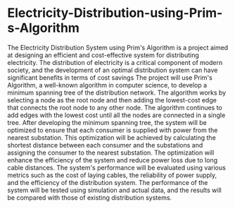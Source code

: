 # Electricity-Distribution-using-Prim-s-Algorithm
The Electricity Distribution System using Prim's Algorithm is a project aimed at designing  an efficient and cost-effective system for distributing electricity. The distribution of  electricity is a critical component of modern society, and the development of an optimal  distribution system can have significant benefits in terms of cost savings 
The project will use Prim's Algorithm, a well-known algorithm in computer science, to 
develop a minimum spanning tree of the distribution network. The algorithm works by 
selecting a node as the root node and then adding the lowest-cost edge that connects the 
root node to any other node. The algorithm continues to add edges with the lowest cost 
until all the nodes are connected in a single tree. 
After developing the minimum spanning tree, the system will be optimized to ensure that 
each consumer is supplied with power from the nearest substation. This optimization will 
be achieved by calculating the shortest distance between each consumer and the 
substations and assigning the consumer to the nearest substation. The optimization will 
enhance the efficiency of the system and reduce power loss due to long cable distances. 
The system's performance will be evaluated using various metrics such as the cost of 
laying cables, the reliability of power supply, and the efficiency of the distribution system. 
The performance of the system will be tested using simulation and actual data, and the 
results will be compared with those of existing distribution systems. 
